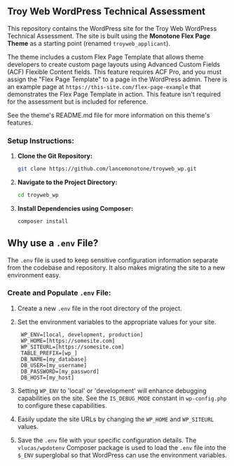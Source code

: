 ## Troy Web WordPress Technical Assessment

This repository contains the WordPress site for the Troy Web WordPress Technical Assessment. 
The site is built using the **Monotone Flex Page Theme** as a starting point (renamed `troyweb_applicant`). 

The theme includes a custom Flex Page Template that allows theme developers to create custom page layouts using 
Advanced Custom Fields (ACF) Flexible Content fields. This feature requires ACF Pro, and you must 
assign the "Flex Page Template" to a page in the WordPress admin. There is an example page at 
`https://this-site.com/flex-page-example` that demonstrates the Flex Page Template in action. This feature isn't required for the assessment but is included for reference.

See the theme's README.md file for more information on this theme's features.

### Setup Instructions:

1. **Clone the Git Repository:**
   ```bash
   git clone https://github.com/lancemonotone/troyweb_wp.git
   ```
   
2. **Navigate to the Project Directory:**
   ```bash
   cd troyweb_wp
   ```
   
3. **Install Dependencies using Composer:**
   ```bash
   composer install
   ```

## Why use a `.env` File?
The `.env` file is used to keep sensitive configuration information separate from the codebase and repository. It also makes migrating the site to a new environment easy.

### Create and Populate `.env` File:
1. Create a new `.env` file in the root directory of the project.
2. Set the environment variables to the appropriate values for your site. 

   ```plaintext
    WP_ENV=[local, development, production]
    WP_HOME=[https://somesite.com]
    WP_SITEURL=[https://somesite.com]
    TABLE_PREFIX=[wp_]
    DB_NAME=[my_database]
    DB_USER=[my_username]
    DB_PASSWORD=[my_password]
    DB_HOST=[my_host]
   ```

3. Setting `WP_ENV` to 'local' or 'development' will enhance debugging capabilities on the site. See the `IS_DEBUG_MODE` constant in `wp-config.php` to configure these capabilities.
4. Easily update the site URLs by changing the `WP_HOME` and `WP_SITEURL` values.
5. Save the `.env` file with your specific configuration details. The `vlucas/wpdotenv` Composer package is used to load the `.env` file into the `$_ENV` superglobal so that WordPress can use the environment variables.
